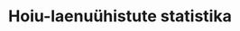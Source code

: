 ---
title: Hoiu-laenuühistute statistika
title_en: Savings and loan associations statistics
notes: "Hoiu-laenuühistud (HLÜ) on finantseerimisasutused, mis võtavad oma liikmetelt vastu hoiuseid ja annavad neile laene. HLÜd tegutsevad hoiu-laenuühistute seaduse alusel.\r\n\r\nEesti Pank kogub ja avaldab hoiu-laenuühistute koondbilanssi ja -kasumiaruannet vastavalt 2004. ja 2009. aasta algusest."
notes_en: "Savings and loan associations (SLA) are financial institutions engaged in accepting deposits and granting loans to their members. SLAs are operating on the basis of the Savings and Loan Associations Act.\r\n\r\nEesti Pank collects and publishes the aggregated balance sheet and profit/loss account since the beginning of 2004 and 2009, respectively."
category: 
  - Majandus ja rahandus
category_en: 
  - Economy and Finance
resources:
  - name: Hoiu-laenuühistute statistika
    url: 'https://statistika.eestipank.ee/#/et/p/FINANTSSEKTOR/149'
    format: html
    interactive: 'TRUE'
license: 'https://creativecommons.org/licenses/by-sa/3.0/ee/legalcode'
update_freq: 'http://purl.org/linked-data/sdmx/2009/code#freq-M'
organization: Eesti Pank
maintainer_name: ''
maintainer_email: ''
maintainer_phone: ''
date_issued: '2020/06/10'
date_modified: '2020/06/10'
---